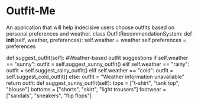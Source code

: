 # Outfit-Me
An application that will help indecisive users choose outfits based on personal preferences and weather. 
class OutfitRecommendationSystem:
    def __init__(self, weather, preferences):
        self.weather = weather
        self.preferences = preferences

  def suggest_outfit(self):
  #Weather-based outfit suggestions
    if self.weather == "sunny":
            outfit = self.suggest_sunny_outfit()
        elif self.weather == "rainy":
            outfit = self.suggest_rainy_outfit()
        elif self.weather == "cold":
            outfit = self.suggest_cold_outfit()
        else:
            outfit = "Weather information unavailable"
        return outfit
    def suggest_sunny_outfit(self):
        tops = ["t-shirt", "tank top", "blouse"]
        bottoms = ["shorts", "skirt", "light trousers"]
        footwear = ["sandals", "sneakers", "flip flops"]
